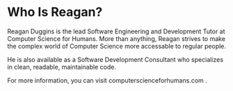 # Who Is Reagan?
Reagan Duggins is the lead Software Engineering and Development Tutor at Computer Science for Humans.
More than anything, Reagan strives to make the complex world of Computer Science more accessable to
regular people.

He is also available as a Software Development Consultant who specializes in clean, readable,
maintainable code.

For more information, you can visit computerscienceforhumans.com .

<!---
ReaganDuggins/ReaganDuggins is a ✨ special ✨ repository because its `README.md` (this file) appears on your GitHub profile.
You can click the Preview link to take a look at your changes.
--->
